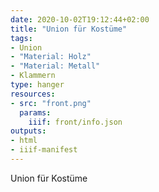 ```yaml
---
date: 2020-10-02T19:12:44+02:00
title: "Union für Kostüme"
tags:
- Union
- "Material: Holz"
- "Material: Metall"
- Klammern
type: hanger
resources:
- src: "front.png"
  params:
    iiif: front/info.json
outputs:
- html
- iiif-manifest
---
```

Union für Kostüme
